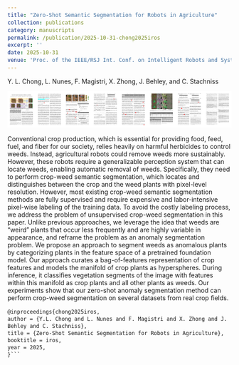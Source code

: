 ```yaml
---
title: "Zero-Shot Semantic Segmentation for Robots in Agriculture"
collection: publications
category: manuscripts
permalink: /publication/2025-10-31-chong2025iros
excerpt: ''
date: 2025-10-31
venue: 'Proc. of the IEEE/RSJ Int. Conf. on Intelligent Robots and Systems (IROS)'
---
```

Y. L. Chong, L. Nunes, F. Magistri, X. Zhong, J. Behley, and C. Stachniss <br/>

[<img src="/images/papers/chong2025iros.png">](https://www.ipb.uni-bonn.de/wp-content/papercite-data/pdf/chong2025iros.pdf)

Conventional crop production, which is essential for providing food, feed, fuel, and fiber for our society, relies
heavily on harmful herbicides to control weeds. Instead, agricultural robots could remove weeds more sustainably. 
However, these robots require a generalizable perception system that can locate weeds, enabling automatic removal of weeds. Specifically, they need to perform crop-weed semantic segmentation, which locates and distinguishes between the crop and the weed plants with pixel-level resolution. 
However, most existing crop-weed semantic segmentation methods are fully supervised and require expensive and labor-intensive pixel-wise labeling of the training data. 
To avoid the costly labeling process, we address the problem of unsupervised crop-weed segmentation in this paper. 
Unlike previous approaches, we leverage the idea that weeds are “weird” plants that occur less frequently and are highly variable in appearance, and reframe the problem as an anomaly segmentation problem. We propose an approach to segment weeds as anomalous plants by categorizing plants in the feature space of a pretrained foundation model. 
Our approach curates a bag-of-features representation of crop features and models the manifold of crop plants as hyperspheres. 
During inference, it classifies vegetation segments of the image with features within this manifold as crop plants and all other plants as weeds. 
Our experiments show that our zero-shot anomaly segmentation method can perform crop-weed segmentation on several datasets from real crop fields.

```bibtek
@inproceedings{chong2025iros,
author = {Y.L. Chong and L. Nunes and F. Magistri and X. Zhong and J. Behley and C. Stachniss},
title = {Zero-Shot Semantic Segmentation for Robots in Agriculture},
booktitle = iros,
year = 2025,
}```
